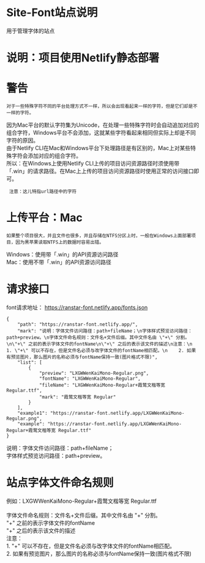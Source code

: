 # Site-Font站点说明
用于管理字体的站点

# 说明：项目使用Netlify静态部署 

# 警告
    对于一些特殊字符不同的平台处理方式不一样，所以会出现看起来一样的字符，但是它们却是不一样的字符。
因为Mac平台的默认字符集为Unicode，在处理一些特殊字符时会自动追加对应的组合字符，Windows平台不会添加，这就某些字符看起来相同但实际上却是不同字符的原因。\
    由于Netlify CLI在Mac和Windows平台下处理路径是有区别的，Mac上对某些特殊字符会添加对应的组合字符。\
    所以：在Windows上使用Netlify CLI上传的项目访问资源路径时须使用带 「.win」的请求路径。在Mac上上传的项目访问资源路径时使用正常的访问接口即可。
    
     注意：这儿特指url路径中的字符
    
# 上传平台：Mac
    如果整个项目很大，并且文件也很多，并且存储在NTFS分区上时，一般在Windows上面部署项目，因为黑苹果读取NTFS上的数据时容易出错。
  Windows：使用带「.win」的API资源访问路径 \
  Mac：使用不带「.win」的API资源访问路径
   


# 请求接口
font请求地址：
https://ranstar-font.netlify.app/fonts.json

```
{
    "path": "https://ranstar-font.netlify.app/",
    "mark": "说明：字体文件访问路径：path+fileName；\n字体样式预览访问路径：path+preview。\n字体文件命名规则：文件名+文件后缀。其中文件名由 \"+\" 分割。\n\"+\" 之前的表示字体文件的fontName\n\"+\" 之后的表示该文件的描述\n注意：\n    1. \"+\" 可以不存在，但是文件名必须与改字体文件的fontName相匹配。\n    2. 如果有预览图片，那么图片的名称必须与fontName保持一致(图片格式不限)",
    "list": [
        {
            "preview": "LXGWWenKaiMono-Regular.png",
            "fontName": "LXGWWenKaiMono-Regular",
            "fileName": "LXGWWenKaiMono-Regular+霞鹜文楷等宽 Regular.ttf",
            "mark": "霞鹜文楷等宽 Regular"
        }
    ],
    "example1": "https://ranstar-font.netlify.app/LXGWWenKaiMono-Regular.png",
    "example": "https://ranstar-font.netlify.app/LXGWWenKaiMono-Regular+霞鹜文楷等宽 Regular.ttf"
}
```
说明：字体文件访问路径：path+fileName；\
字体样式预览访问路径：path+preview。

# 站点字体文件命名规则
例如：LXGWWenKaiMono-Regular+霞鹜文楷等宽 Regular.ttf \
\
字体文件命名规则：文件名+文件后缀。其中文件名由 "+" 分割。\
"+" 之前的表示字体文件的fontName \
"+" 之后的表示该文件的描述 \
注意：\
    1. "+" 可以不存在，但是文件名必须与改字体文件的fontName相匹配。\
    2. 如果有预览图片，那么图片的名称必须与fontName保持一致(图片格式不限)